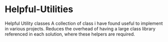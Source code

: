 Helpful-Utilities
=================

Helpful Utility classes
A collection of class i have found useful to implement in various projects.
Reduces the overhead of having a large class library referenced in each solution, where these helpers are required.